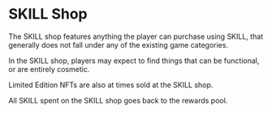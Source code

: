 # SKILL Shop

The SKILL shop features anything the player can purchase using SKILL, that generally does not fall under any of the existing game categories.

In the SKILL shop, players may expect to find things that can be functional, or are entirely cosmetic.

Limited Edition NFTs are also at times sold at the SKILL shop.

All SKILL spent on the SKILL shop goes back to the rewards pool.

